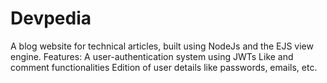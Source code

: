 # Devpedia
A blog website for technical articles, built using NodeJs and the EJS view engine.
Features:
A user-authentication system using JWTs
Like and comment functionalities
Edition of user details like passwords, emails, etc.
